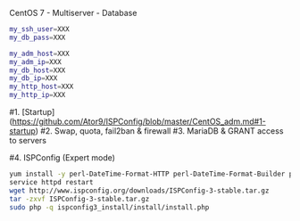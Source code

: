 CentOS 7 - Multiserver - Database
```sh
my_ssh_user=XXX
my_db_pass=XXX

my_adm_host=XXX
my_adm_ip=XXX
my_db_host=XXX
my_db_ip=XXX
my_http_host=XXX
my_http_ip=XXX
```

#1. [Startup] (https://github.com/Ator9/ISPConfig/blob/master/CentOS_adm.md#1-startup)
#2. Swap, quota, fail2ban & firewall
#3. MariaDB & GRANT access to servers

#4. ISPConfig (Expert mode)
```sh
yum install -y perl-DateTime-Format-HTTP perl-DateTime-Format-Builder perl-Time*
service httpd restart
wget http://www.ispconfig.org/downloads/ISPConfig-3-stable.tar.gz
tar -zxvf ISPConfig-3-stable.tar.gz
sudo php -q ispconfig3_install/install/install.php
```
